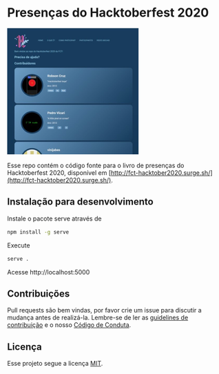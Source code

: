 # Presenças do Hacktoberfest 2020

![](imgForReadme.png)

Esse repo contém o código fonte para o livro de presenças do Hacktoberfest 2020, disponível em [http://fct-hacktober2020.surge.sh/](http://fct-hacktober2020.surge.sh/).

## Instalação para desenvolvimento

Instale o pacote serve através de

```bash
npm install -g serve
```

Execute

```bash
serve .
```

Acesse http://localhost:5000

## Contribuições

Pull requests são bem vindas, por favor crie um issue para discutir a mudança antes de realizá-la. Lembre-se de ler as [guidelines de contribuição](CONTRIBUTING.md) e o nosso [Código de Conduta](CODE_OF_CONDUCT.md).

## Licença

Esse projeto segue a licença [MIT](https://choosealicense.com/licenses/mit/).
